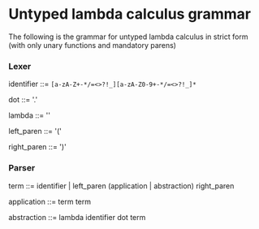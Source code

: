 # Untyped lambda calculus grammar

The following is the grammar for untyped lambda calculus in strict form (with only unary functions and mandatory parens)

### Lexer

identifier ::= `[a-zA-Z+-*/=<>?!_][a-zA-Z0-9+-*/=<>?!_]*`

dot ::= '.'

lambda ::= '\'

left_paren ::= '('

right_paren ::= ')'

### Parser

term ::= 
    identifier
    | left_paren (application | abstraction) right_paren

application ::= term term

abstraction ::= lambda identifier dot term
